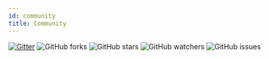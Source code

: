 ```yaml
---
id: community
title: Community
---
```


[![Gitter](https://img.shields.io/gitter/room/ccxt-rest/community.svg)](https://gitter.im/ccxt-rest/community?utm_source=badge&utm_medium=badge&utm_campaign=pr-badge)
![GitHub forks](https://img.shields.io/github/forks/ccxt-rest/ccxt-rest.svg?style=social)
![GitHub stars](https://img.shields.io/github/stars/ccxt-rest/ccxt-rest.svg?style=social)
![GitHub watchers](https://img.shields.io/github/watchers/ccxt-rest/ccxt-rest.svg?style=social)
![GitHub issues](https://img.shields.io/github/issues/ccxt-rest/ccxt-rest.svg)
